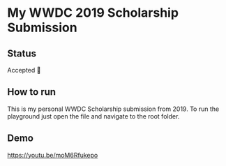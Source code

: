 # My WWDC 2019 Scholarship Submission

## Status

Accepted 🎉

## How to run

This is my personal WWDC Scholarship submission from 2019. To run the playground just open the file and navigate to the root folder.

## Demo

https://youtu.be/moM6Rfukepo
